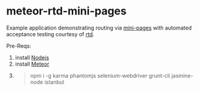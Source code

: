 meteor-rtd-mini-pages
=====================

Example application demonstrating routing via [mini-pages](https://github.com/cmather/meteor-mini-pages) with automated acceptance testing courtesy of [rtd](https://github.com/xolvio/rtd).

Pre-Reqs:

1. install [Nodejs](http://nodejs.org/download/)
2. install [Meteor](http://meteor.com/)
3. > npm i -g karma phantomjs selenium-webdriver grunt-cli jasmine-node istanbul
